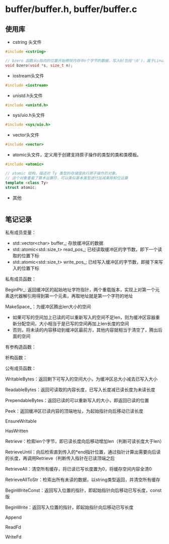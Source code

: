 # buffer/buffer.h, buffer/buffer.c

## 使用库

* cstring 头文件

```C++
#include <cstring>

// bzero 函数从s指向的位置开始擦除内存中n个字节的数据，写入0(包括'\0')，属于Linux下的库函数，在strings.h
void bzero(void *s, size_t n);

```

* iostream头文件

```C++
#include <iostream>

```

* unistd.h头文件

```C++
#include <unistd.h>

```

* sys/uio.h头文件

```C++
#include <sys/uio.h>

```

* vector头文件

```C++
#include <vector>

```

* atomic头文件，定义用于创建支持原子操作的类型的类和类模板。

```C++
#include <atomic>

// atomic 结构，描述对 Ty 类型的存储值执行原子操作的对象。
// 这个对象重载了算术运算符，可以类似基本类型进行加减乘除和位运算
template <class Ty>
struct atomic;

```

* 其他

```C++

```

## 笔记记录

私有成员变量：

* std::vector\<char> buffer_; 存放缓冲区的数据
* std::atomic\<std::size_t> read_pos_; 已经读取缓冲区的字节数，即下一个读取的位置下标
* std::atomic\<std::size_t> write_pos_; 已经写入缓冲区的字节数，即接下来写入的位置下标

私有成员函数：

BeginPtr_: 返回缓冲区的起始地址字符指针，两个重载版本，实现上对第一个元素迭代器解引用得到第一个元素，再取地址就是第一个字符的地址

MakeSpace_：为缓冲区腾出len大小的空间

* 如果可写的空间加上已读的可以重新写入的空间不足len，则为缓冲区容器重新分配空间，大小相当于是已写的空间再加上len长度的空间
* 否则，将未读的内容移动到缓冲区最前方，其他内容就相当于清空了，腾出后面的空间

有参构造函数：

析构函数：

公有成员函数：

WritableBytes：返回剩下可写入的空间大小，为缓冲区总大小减去已写入大小

ReadableBytes：返回可读取的内容长度，已写入长度减已读长度为未读长度

PrependableBytes：返回已读的可以重新写入的大小，即返回已读的位置

Peek：返回缓冲区已读内容的顶端地址，为起始指针向后移动已读长度

EnsureWritable

HasWritten

Retrieve：检索len个字节，即已读长度向后移动增加len（判断可读长度大于len）

RetrieveUntil：向后检索直到传入的*end指针位置，通过指针计算出需要向后读的长度，再调用Retrieve（判断传入指针在已读顶端之后

RetrieveAll：清空所有缓存，将已读已写长度置为0，将缓存空间内容全清0

RetrieveAllToStr：检索出所有未读的数据，以string类型返回，并清空所有缓存

BeginWriteConst：返回写入位置的指针，即起始指针向后移动已写长度，const版

BeginWrite：返回写入位置的指针，即起始指针向后移动已写长度

Append

ReadFd

WriteFd
